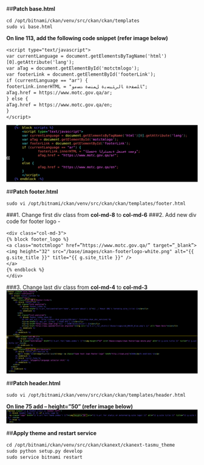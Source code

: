 ##**Patch base.html**

```
cd /opt/bitnami/ckan/venv/src/ckan/ckan/templates 
sudo vi base.html
```
 
**On line 113, add the following code snippet (refer image below)**


```
<script type="text/javascript"> 
var currentLanguage = document.getElementsByTagName('html')[0].getAttribute('lang'); 
var aTag = document.getElementById('motctmlogo'); 
var footerLink = document.getElementById('footerLink'); 
if (currentLanguage == "ar") { 
footerLink.innerHTML = "ﺎﻠﺼﻔﺣﺓ ﺎﻟﺮﺌﻴﺴﻳﺓ ﻞﻤﻨﺻﺓ ﺖﺴﻣﻭ"; 
aTag.href = https://www.motc.gov.qa/ar; 
} else { 
aTag.href = https://www.motc.gov.qa/en; 
} 
</script>
```
  

![image.png](/.attachments/image-aa8cf0b2-4a57-405c-8957-4beba0ac947b.png)
		
##**Patch footer.html**
```
sudo vi /opt/bitnami/ckan/venv/src/ckan/ckan/templates/footer.html 
```
###1. Change first div class from **col-md-8** to **col-md-6** 
###2. Add new div code for footer logo -  

```
<div class="col-md-3">
{% block footer_logo %} 
<a class="motctmlogo" href=”https://www.motc.gov.qa/” target=”_blank”>
<img height="32" src="/base/images/ckan-footerlogo-white.png" alt="{{ g.site_title }}" title="{{ g.site_title }}" />
</a>
{% endblock %} 
</div> 
```
###3. Change last div class from **col-md-4** to **col-md-3** 
![image.png](/.attachments/image-4f03d9a6-7ad5-4d1e-8edf-7dfce41c6b0c.png)
		 
##**Patch header.html**
```
sudo vi /opt/bitnami/ckan/venv/src/ckan/ckan/templates/header.html 
```
**On line 75 add – height=”50” (refer image below)** 
![image.png](/.attachments/image-605f41a8-0c07-4ad2-ac1e-3881798a6386.png)
		
##**Apply theme and restart service**

```
cd /opt/bitnami/ckan/venv/src/ckan/ckanext/ckanext-tasmu_theme 
sudo python setup.py develop 
sudo service bitnami restart
```